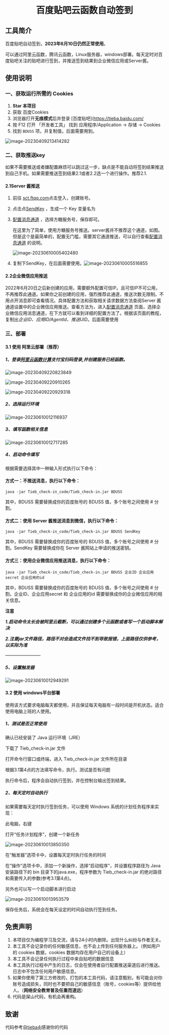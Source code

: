 
<h1 align="center">
百度贴吧云函数自动签到
</h1>




## 工具简介

百度贴吧自动签到，**2023年6月10日仍然正常使用**。

可以通过阿里云函数，腾讯云函数，Linux服务器，windows部署。每天定时对百度贴吧关注的贴吧进行签到，并推送签到结果到企业微信应用或Server酱。

## 使用说明

### 一、获取运行所需的 Cookies

1. **Star 本项目**
2. 获取 百度Cookies
3. 浏览器打开**无痕模式**后并登录 [百度贴吧](https://tieba.baidu.com/
4. 按 F12 打开 「开发者工具」 找到 应用程序/Application -\> 存储 -\> Cookies
5. 找到 `BDUSS` 项，并复制值，后面需要用到。

![image-20230409213414282](\img\image-20230409213414282.png)

### 二、获取推送key

如果不需要推送或者嫌配置麻烦可以跳过这一步，缺点是不能自动将签到结果推送到自己手机。如果需要推送签到结果2.1或者2.2选一个进行操作。推荐2.1.

#### 2.1Server 酱推送

1. 前往 [sct.ftqq.com](https://sct.ftqq.com/sendkey)点击登入，创建账号。

2. 点击点[SendKey](https://sct.ftqq.com/sendkey) ，生成一个 Key 变量名为 

3. [配置消息通道](https://sct.ftqq.com/forward) ，选择方糖服务号，保存即可。

   在这里为了简单，使用方糖服务号推送。server酱并不推荐这个通道，如图。但是这个是最简单的，配置无门槛，需要其它通道推送，可以自行查看[配置消息通道](https://sct.ftqq.com/forward) 的说明。

   ![image-20230610005402480](\img\123)

4. 复制下SendKey，在后面需要使用。![image-20230610005516855](/img/image-20230610005516855.png)



#### 2.2企业微信应用推送

2022年6月20日之后新创建的应用，需要额外配置可信IP。且可信IP不可公用，不再推荐此通道。如果你之前创建的应用，强烈推荐此通道，推送次数无限制。不用点开消息即可查看情况。具体配置方法和获取相关请求数据方法查阅Server 酱通道设置中的企业微信应用推送。查看方法为，进入[配置消息通道](https://sct.ftqq.com/forward) 页面，选择企业微信应用消息通道，在下方就可以看到详细的配置方法了。根据该页面的教程，复制出*企业ID、应用ID/AgentId、推送UID*。后面需要使用



### 三、部署

#### 3.1 使用 阿里云部署（推荐）

##### 1、登录[阿里云函数计算](https://account.aliyun.com/login/login.htm?oauth_callback=https%3A%2F%2Ffcnext.console.aliyun.com%2Foverview&lang=zh)支付宝扫码登录,并创建服务已经函数。

![image-20230409220823849](\img\image-20230409220823849.png)



![image-20230409220910265](\img\image-20230409220910265.png)



![image-20230409220929318](\img\image-20230409220929318.png)



##### 2、选择运行环境

![image-20230610012116937](\img\image-20230610012116937.png)

##### 3、填写函数相关信息

![image-20230610012717285](\img\image-20230610012717285.png)

##### 4、启动命令填写



根据需要选择其中一种输入形式执行以下命令：

#### 方式一：不推送消息，执行以下命令：

```shell
java -jar Tieb_check-in_code/Tieb_check-in.jar BDUSS 
```

其中，BDUSS 需要替换成你的百度账号的 BDUSS 值，多个账号之间使用 # 分割。

#### 方式二：使用 Server 酱推送消息到微信，执行以下命令：

```shell
java -jar Tieb_check-in_code/Tieb_check-in.jar BDUSS SendKey 
```

其中，BDUSS 需要替换成你的百度账号的 BDUSS 值，多个账号之间使用 # 分割。SendKey 需要替换成你在 Server 酱网站上申请的推送密钥。

#### 方式三：使用企业微信应用推送消息，执行以下命令：

```shell
java -jar Tieb_check-in_code/Tieb_check-in.jar BDUSS 企业ID 企业应用secret 企业应用的id 
```

其中，BDUSS 需要替换成你的百度账号的 BDUSS 值，多个账号之间使用 # 分割。企业ID、企业应用secret 和 企业应用的id 需要替换成你的企业微信应用的相关信息。

**注意**

***1.启动命令太长会被阿里云截断，可以通过创建多个云函数或者写一个启动脚本解决***

***2.注意jar文件路径，路径不对会造成文件找不到导致报错，上面路径仅供参考，以实际为准***

————————

##### 5、设置触发器

![image-20230610012949291](\img\image-20230610012949291.png)



#### 3.2 使用 windows平台部署

使用该方式要求电脑每天都使用，并且保证每天电脑有一段时间是开机状态。适合使用电脑上班的人使用。

##### 1、测试是否正常使用

确认已经安装了 Java 运行环境（JRE）

下载了 Tieb_check-in.jar 文件

打开命令行窗口或终端，进入 Tieb_check-in.jar 文件所在目录

根据3.1第4点的方法填写命令，执行。测试是否有问题

执行命令后，程序会自动执行签到，并在控制台输出签到结果。

##### 2、每天定时自动执行

如果需要每天定时执行签到任务，可以使用 Windows 系统的计划任务程序来实现：

此电脑，右键

打开“任务计划程序”，创建一个新任务

![image-20230610013850350](\img\image-20230610013850350.png)

在“触发器”选项卡中，设置每天定时执行任务的时间

在“操作”选项卡中，添加一个新操作，选择“启动程序”，并设置程序路径为 Java 安装路径下的 bin 目录下的java.exe，程序参数为 Tieb_check-in.jar 的绝对路径和需要传入的参数(参考3.1第4点)。

另外也可以写一个启动脚本进行启动

![image-20230610013953579](\img\image-20230610013953579.png)

保存任务后，系统会在每天设定的时间自动执行签到任务。



## 免责声明

1. 本项目仅为编程学习及交流，请与24小时内删除。出现什么纠纷与作者无关。
1. 本工具不会记录你的任何敏感信息，也不会上传到任何服务器上。（例如用户的 cookies 数据，cookies 数据均存在用户自己的设备上）
2. 本工具不会记录任何执行过程中来自贴吧的数据信息
3. 本工具执行过程中产生的日志，仅会在使用者自行配置推送渠道后进行推送。日志中不包含任何用户敏感信息。
4. 如果你使用了第三方修改的，打包的本工具代码，请注意甄别，有可能会对你账号造成损失，同时也不要把自己的敏感信息（账号，cookies等）提供给他人。（**网络安全教育普及任重而道远**）
5. 代码是屎山代码，有机会再重构。

## 致谢

代码参考自[tieba4j](https://github.com/gengwx/tieba4j)感谢你的代码

